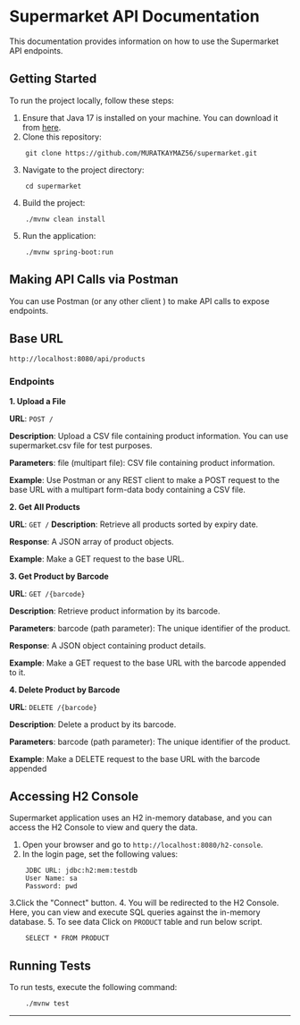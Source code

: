 # Supermarket API Documentation
This documentation provides information on how to use the Supermarket API endpoints.

## Getting Started
To run the project locally, follow these steps:
1. Ensure that Java 17 is installed on your machine. You can download it from [here](https://www.oracle.com/java/technologies/downloads/#java17).
2. Clone this repository:
```
    git clone https://github.com/MURATKAYMAZ56/supermarket.git
```
3. Navigate to the project directory:
```
    cd supermarket
```
4. Build the project:
```
    ./mvnw clean install
```
5. Run the application:
```
    ./mvnw spring-boot:run
```


## Making API Calls via Postman
You can use Postman (or any other client ) to make API calls to expose endpoints. 

## Base URL
`http://localhost:8080/api/products`
### Endpoints
**1. Upload a File**

**URL**: `POST /`

**Description**: Upload a CSV file containing product information. You can use supermarket.csv file for test purposes.

**Parameters**: file (multipart file): CSV file containing product information.

**Example**: Use Postman or any REST client to make a POST request to the base URL with a multipart form-data body containing a CSV file.

**2. Get All Products**

**URL**: `GET /`
**Description**: Retrieve all products sorted by expiry date.

**Response**: A JSON array of product objects.

**Example**: Make a GET request to the base URL.

**3. Get Product by Barcode**

**URL**: `GET /{barcode}`

**Description**: Retrieve product information by its barcode.

**Parameters**: barcode (path parameter): The unique identifier of the product.

**Response**: A JSON object containing product details.

**Example**: Make a GET request to the base URL with the barcode appended to it.

**4. Delete Product by Barcode**

**URL**: `DELETE /{barcode}`

**Description**: Delete a product by its barcode.

**Parameters**: barcode (path parameter): The unique identifier of the product.

**Example**: Make a DELETE request to the base URL with the barcode appended

## Accessing H2 Console
Supermarket application uses an H2 in-memory database, and you can access the H2 Console to view and query the data.
1. Open your browser and go to `http://localhost:8080/h2-console`.
2. In the login page, set the following values:
```
    JDBC URL: jdbc:h2:mem:testdb
    User Name: sa
    Password: pwd
```
3.Click the "Connect" button.
4. You will be redirected to the H2 Console. Here, you can view and execute SQL queries against the in-memory database.
5. To see data Click on `PRODUCT` table and run below script.
```
    SELECT * FROM PRODUCT 
```
## Running Tests
To run tests, execute the following command:
```
    ./mvnw test
```


---


